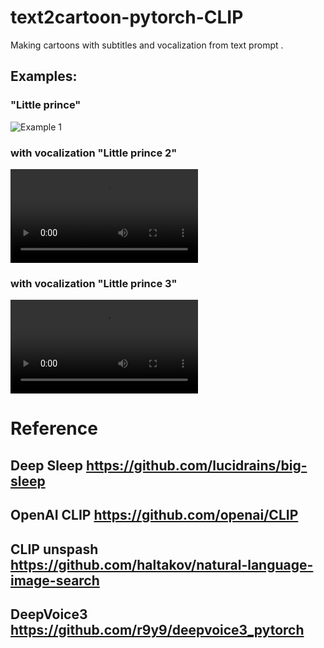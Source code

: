 # text2cartoon-pytorch-CLIP
Making cartoons with subtitles and vocalization from text prompt . 

## Examples:

### "Little prince"
![Example 1](https://github.com/ZackPashkin/text2cartoon-pytorch-CLIP/blob/main/examples/little_prince%20(1).gif)


### with vocalization "Little prince 2"
![Example 2](https://github.com/ZackPashkin/text2cartoon-pytorch-CLIP/blob/main/examples/res_short.mp4)

### with vocalization "Little prince 3"
![Example 3](https://github.com/ZackPashkin/text2cartoon-pytorch-CLIP/blob/main/examples/res_voice.mp4)

# Reference
##  Deep Sleep https://github.com/lucidrains/big-sleep
## OpenAI CLIP https://github.com/openai/CLIP
## CLIP unspash https://github.com/haltakov/natural-language-image-search
## DeepVoice3 https://github.com/r9y9/deepvoice3_pytorch


